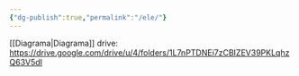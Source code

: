 ```yaml
---
{"dg-publish":true,"permalink":"/ele/"}
---
```


[[Diagrama\|Diagrama]]
drive: https://drive.google.com/drive/u/4/folders/1L7nPTDNEi7zCBIZEV39PKLqhzQ63V5dI